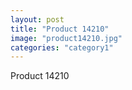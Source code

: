 ```yaml
---
layout: post
title: "Product 14210"
image: "product14210.jpg"
categories: "category1"
---
```

Product 14210
